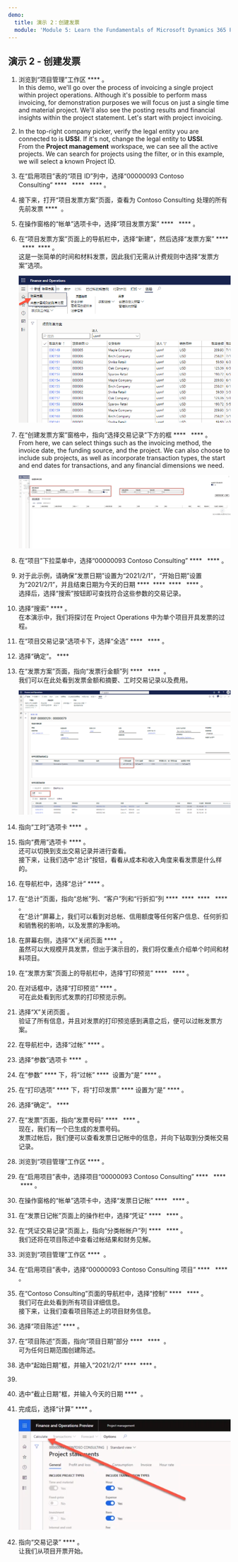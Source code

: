 ```yaml
---
demo:
  title: 演示 2：创建发票
  module: 'Module 5: Learn the Fundamentals of Microsoft Dynamics 365 Project Operations'
---
```


## <a name="demo-2---create-an-invoice"></a>演示 2 - 创建发票

1. 浏览到“项目管理”工作区 **** 。  
    In this demo, we'll go over the process of invoicing a single project within project operations. Although it's possible to perform mass invoicing, for demonstration purposes we will focus on just a single time and material project. We'll also see the posting results and financial insights within the project statement. Let's start with project invoicing. 

1. In the top-right company picker, verify the legal entity you are connected to is<bpt id="p1"> **</bpt>USSI<ept id="p1">**</ept>. If it's not, change the legal entity to<bpt id="p1"> **</bpt>USSI<ept id="p1">**</ept>.  
    From the<bpt id="p1"> **</bpt>Project management<ept id="p1">**</ept> workspace, we can see all the active projects. We can search for projects using the filter, or in this example, we will select a known Project ID. 

1. 在“启用项目”表的“项目 ID”列中，选择“00000093 Contoso Consulting” ****   ****   **** 。  

1. 接下来，打开“项目发票方案”页面，查看为 Contoso Consulting 处理的所有先前发票 ****  。 

1. 在操作窗格的“帐单”选项卡中，选择“项目发票方案” ****   **** 。 

1. 在“项目发票方案”页面上的导航栏中，选择“新建”，然后选择“发票方案” ****   ****  **** 。  
    这是一张简单的时间和材料发票，因此我们无需从计费规则中选择“发票方案”选项。 

    ![突出显示了新发票方案的“项目发票方案”页面的屏幕截图。](./media/projops_invoice_1_new_invoice_proposal.png)

1. 在“创建发票方案”窗格中，指向“选择交易记录”下方的框 ****   **** 。  
    From here, we can select things such as the invoicing method, the invoice date, the funding source, and the project. We can also choose to include sub projects, as well as incorporate transaction types, the start and end dates for transactions, and any financial dimensions we need. 

    ![“创建发票方案”窗格的屏幕截图，其中突出显示了“选择交易记录”部分。](./media/projops_invoice_2_select_transactions.png)

1. 在“项目”下拉菜单中，选择“00000093 Contoso Consulting” ****   **** 。 

1. 对于此示例，请确保“发票日期”设置为“2021/2/1”，“开始日期”设置为“2021/2/1”，并且结束日期为今天的日期 ****  ****  ****   **** 。  
    选择后，选择“搜索”按钮即可查找符合这些参数的交易记录。

1. 选择“搜索” **** 。  
    在本演示中，我们将探讨在 Project Operations 中为单个项目开具发票的过程。

1. 在“项目交易记录”选项卡下，选择“全选” ****   **** 。

1. 选择“确定”。 **** 

1. 在“发票方案”页面，指向“发票行金额”列 ****   ****  。  
    我们可以在此处看到发票金额和摘要、工时交易记录以及费用。

    ![突出显示了“发票行金额”列的“发票方案”页面的屏幕截图。](./media/projops_invoice_3_invoice_line_amount_column.png)

1. 指向“工时”选项卡 ****  。 

1. 指向“费用”选项卡 **** 。  
    还可以切换到支出交易记录并进行查看。  
接下来，让我们选中“总计”按钮，看看从成本和收入角度来看发票是什么样的。

1. 在导航栏中，选择“总计” **** 。

1. 在“总计”页面，指向“总帐”列、“客户”列和“行折扣”列 ****  ****  ****   **** 。  
    在“总计”屏幕上，我们可以看到对总帐、信用额度等任何客户信息、任何折扣和销售税的影响，以及发票的净影响。 

1. 在屏幕右侧，选择“X”关闭页面 ****  。  
    虽然可以大规模开具发票，但出于演示目的，我们将仅重点介绍单个时间和材料项目。 

1. 在“发票方案”页面上的导航栏中，选择“打印预览” ****   **** 。 

1. 在对话框中，选择“打印预览” **** 。  
    可在此处看到形式发票的打印预览示例。 

1. 选择“X”关闭页面 。  
    验证了所有信息，并且对发票的打印预览感到满意之后，便可以过帐发票方案。

1. 在导航栏中，选择“过帐” **** 。

1. 选择“参数”选项卡 ****  。

1. 在“参数” **** 下，将“过帐” ****  设置为“是” **** 。

1. 在“打印选项” **** 下，将“打印发票” **** 设置为“是” **** 。

1. 选择“确定”。 ****

1. 在“发票”页面，指向“发票号码” ****   **** 。  
    现在，我们有一个已生成的发票号码。  
    发票过帐后，我们便可以查看发票日记帐中的信息，并向下钻取到分类帐交易记录。

1. 浏览到“项目管理”工作区 **** 。

1. 在“启用项目”表中，选择项目“00000093 Contoso Consulting” ****   ****  **** 。

1. 在操作窗格的“帐单”选项卡中，选择“发票日记帐” ****   **** 。

1. 在“发票日记帐”页面上的操作栏中，选择“凭证” ****   **** 。

1. 在“凭证交易记录”页面上，指向“分类帐帐户”列 ****   **** 。  
    我们还将在项目陈述中查看过帐结果和财务见解。

1. 浏览到“项目管理”工作区 ****  。 

1. 在“启用项目”表中，选择“00000093 Contoso Consulting 项目” ****   **** 。

1. 在“Contoso Consulting”页面的导航栏中，选择“控制” ****   **** 。  
    我们可在此处看到所有项目详细信息。  
    接下来，让我们查看项目陈述上的项目财务信息。

1. 选择“项目陈述” **** 。

1. 在“项目陈述”页面，指向“项目日期”部分 ****   ****  。  
可为任何日期范围创建陈述。

1. 选中“起始日期”框，并输入“2021/2/1” ****  **** 。
1. 
1. 选中“截止日期”框，并输入今天的日期 ****  。

1. 完成后，选择“计算” **** 。

    ![突出显示了“计算”选项的“项目陈述”页面的屏幕截图。](./media/projops_invoice_4_calculate.png)

1. 指向“交易记录” **** 。  
    让我们从项目开票开始。
